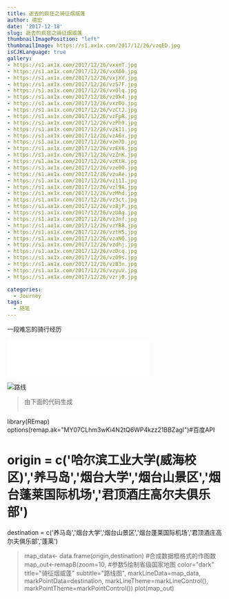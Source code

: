 ```yaml
---
title: 逝去的疯狂之骑征烟威蓬
author: 德宏
date: '2017-12-18'
slug: 逝去的疯狂之骑征烟威蓬
thumbnailImagePosition: "left"
thumbnailImage: https://s1.ax1x.com/2017/12/26/vzqED.jpg
isCJKLanguage: true
gallery:
- https://s1.ax1x.com/2017/12/26/vxxmT.jpg
- https://s1.ax1x.com/2017/12/26/vxX60.jpg
- https://s1.ax1x.com/2017/12/26/vxjXV.jpg
- https://s1.ax1x.com/2017/12/26/vzS7F.jpg
- https://s1.ax1x.com/2017/12/26/vxOlq.jpg
- https://s1.ax1x.com/2017/12/26/vz9k4.jpg
- https://s1.ax1x.com/2017/12/26/vxz0U.jpg
- https://s1.ax1x.com/2017/12/26/vzCtJ.jpg
- https://s1.ax1x.com/2017/12/26/vzFpR.jpg
- https://s1.ax1x.com/2017/12/26/vzPh9.jpg
- https://s1.ax1x.com/2017/12/26/vzk11.jpg
- https://s1.ax1x.com/2017/12/26/vzA6x.jpg
- https://s1.ax1x.com/2017/12/26/vzm7D.jpg
- https://s1.ax1x.com/2017/12/26/vzEX6.jpg
- https://s1.ax1x.com/2017/12/26/vzZnK.jpg
- https://s1.ax1x.com/2017/12/26/vzKtH.jpg
- https://s1.ax1x.com/2017/12/26/vze0O.jpg
- https://s1.ax1x.com/2017/12/26/vzuAe.jpg
- https://s1.ax1x.com/2017/12/26/vz11I.jpg
- https://s1.ax1x.com/2017/12/26/vzl9A.jpg
- https://s1.ax1x.com/2017/12/26/vzMhd.jpg
- https://s1.ax1x.com/2017/12/26/vz3ct.jpg
- https://s1.ax1x.com/2017/12/26/vz8jP.jpg
- https://s1.ax1x.com/2017/12/26/vzUAg.jpg
- https://s1.ax1x.com/2017/12/26/vzJnf.jpg
- https://s1.ax1x.com/2017/12/26/vzYB8.jpg
- https://s1.ax1x.com/2017/12/26/vztHS.jpg
- https://s1.ax1x.com/2017/12/26/vzaNQ.jpg
- https://s1.ax1x.com/2017/12/26/vzdhj.jpg
- https://s1.ax1x.com/2017/12/26/vzDcq.jpg
- https://s1.ax1x.com/2017/12/26/vz09s.jpg
- https://s1.ax1x.com/2017/12/26/vzB3n.jpg
- https://s1.ax1x.com/2017/12/26/vzyuV.jpg
- https://s1.ax1x.com/2017/12/26/vzrj0.jpg

categories:
  - Journey
tags:
  - 随笔
---
```


一段难忘的骑行经历

<!--more--> 

<iframe frameborder="no" border="0" marginwidth="0" marginheight="0" width=330 height=86 src="//music.163.com/outchain/player?type=2&id=1491585&auto=0&height=66"></iframe>

![路线](http://i2.bvimg.com/624047/9823af5c0ee1b740.jpg)

> 由下面的代码生成
>```{r}
library(REmap)
options(remap.ak="MY07CLhm3wKi4N2tQ6WP4kzz21BBZagI")#百度API
# origin = c('哈尔滨工业大学(威海校区)','养马岛','烟台大学','烟台山景区','烟台蓬莱国际机场','君顶酒庄高尔夫俱乐部')
destination = c('养马岛','烟台大学','烟台山景区','烟台蓬莱国际机场','君顶酒庄高尔夫俱乐部','蓬莱')

>map_data<- data.frame(origin,destination) #合成数据框格式的作图数
map_out<-remapB(zoom=10, #参数5绘制省级国家地图
color="dark"
title="骑征烟威蓬"
subtitle="路线图",
markLineData=map_data,
markPointData=destination,
markLineTheme=markLineControl(),
markPointTheme=markPointControl())
plot(map_out)
```



